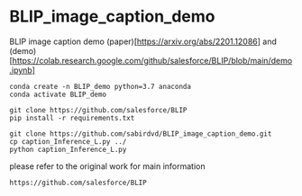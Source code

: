 # BLIP_image_caption_demo
BLIP image caption demo (paper)[https://arxiv.org/abs/2201.12086] and (demo)[https://colab.research.google.com/github/salesforce/BLIP/blob/main/demo.ipynb] 

```
conda create -n BLIP_demo python=3.7 anaconda
conda activate BLIP_demo
```

```
git clone https://github.com/salesforce/BLIP
pip install -r requirements.txt

git clone https://github.com/sabirdvd/BLIP_image_caption_demo.git
cp caption_Inference_L.py ../
python caption_Inference_L.py
```

please refer to the original work for main information

```
https://github.com/salesforce/BLIP
```
